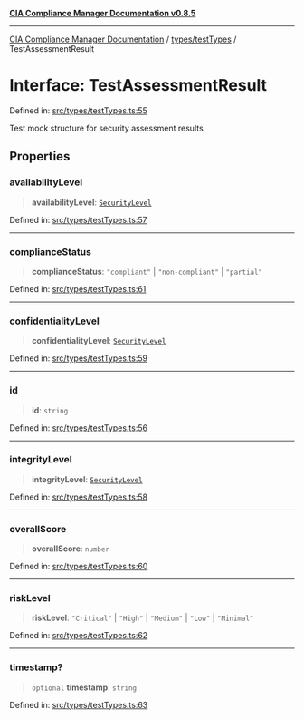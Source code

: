 [**CIA Compliance Manager Documentation v0.8.5**](../../../README.md)

***

[CIA Compliance Manager Documentation](../../../modules.md) / [types/testTypes](../README.md) / TestAssessmentResult

# Interface: TestAssessmentResult

Defined in: [src/types/testTypes.ts:55](https://github.com/Hack23/cia-compliance-manager/blob/3ae0301247f765ba03c8c0fe645db4718bb8af76/src/types/testTypes.ts#L55)

Test mock structure for security assessment results

## Properties

### availabilityLevel

> **availabilityLevel**: [`SecurityLevel`](../../cia/type-aliases/SecurityLevel.md)

Defined in: [src/types/testTypes.ts:57](https://github.com/Hack23/cia-compliance-manager/blob/3ae0301247f765ba03c8c0fe645db4718bb8af76/src/types/testTypes.ts#L57)

***

### complianceStatus

> **complianceStatus**: `"compliant"` \| `"non-compliant"` \| `"partial"`

Defined in: [src/types/testTypes.ts:61](https://github.com/Hack23/cia-compliance-manager/blob/3ae0301247f765ba03c8c0fe645db4718bb8af76/src/types/testTypes.ts#L61)

***

### confidentialityLevel

> **confidentialityLevel**: [`SecurityLevel`](../../cia/type-aliases/SecurityLevel.md)

Defined in: [src/types/testTypes.ts:59](https://github.com/Hack23/cia-compliance-manager/blob/3ae0301247f765ba03c8c0fe645db4718bb8af76/src/types/testTypes.ts#L59)

***

### id

> **id**: `string`

Defined in: [src/types/testTypes.ts:56](https://github.com/Hack23/cia-compliance-manager/blob/3ae0301247f765ba03c8c0fe645db4718bb8af76/src/types/testTypes.ts#L56)

***

### integrityLevel

> **integrityLevel**: [`SecurityLevel`](../../cia/type-aliases/SecurityLevel.md)

Defined in: [src/types/testTypes.ts:58](https://github.com/Hack23/cia-compliance-manager/blob/3ae0301247f765ba03c8c0fe645db4718bb8af76/src/types/testTypes.ts#L58)

***

### overallScore

> **overallScore**: `number`

Defined in: [src/types/testTypes.ts:60](https://github.com/Hack23/cia-compliance-manager/blob/3ae0301247f765ba03c8c0fe645db4718bb8af76/src/types/testTypes.ts#L60)

***

### riskLevel

> **riskLevel**: `"Critical"` \| `"High"` \| `"Medium"` \| `"Low"` \| `"Minimal"`

Defined in: [src/types/testTypes.ts:62](https://github.com/Hack23/cia-compliance-manager/blob/3ae0301247f765ba03c8c0fe645db4718bb8af76/src/types/testTypes.ts#L62)

***

### timestamp?

> `optional` **timestamp**: `string`

Defined in: [src/types/testTypes.ts:63](https://github.com/Hack23/cia-compliance-manager/blob/3ae0301247f765ba03c8c0fe645db4718bb8af76/src/types/testTypes.ts#L63)
